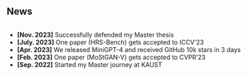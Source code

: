 <h2 id="news">News</h2>

<style>
  #scrollableDiv {
    width: 900px;
    min-height: 100px;
    height: 100px;
    overflow-y: hidden;
    opacity: 1;
    transition: height 0.5s ease-in-out, opacity 0.5s ease-in-out;
  }
</style>

<div id="scrollableDiv" onmouseover="showScrollbar()" onmouseout="hideScrollbar()">
    <ul>
      <li><strong>[Nov. 2023]</strong> Successfully defended my Master thesis</li>
      <li><strong>[July. 2023]</strong> One paper (HRS-Bench) gets accepted to ICCV’23</li>
      <li><strong>[Apr. 2023]</strong> We released MiniGPT-4 and received GitHub 10k stars in 3 days</li>
      <li><strong>[Feb. 2023]</strong> One paper (MoStGAN-V) gets accepted to CVPR’23</li>
      <li><strong>[Sep. 2022]</strong> Started my Master journey at KAUST</li>
      <li><strong>[July. 2022]</strong> One paper gets accepted to ECCV’22</li>
      <li><strong>[Dec. 2021]</strong> Joined Vision-CAIR at KAUST as a visiting research student</li>
    </ul>
</div>
<p></p>
<script>
  function showScrollbar() {
    var div = document.getElementById('scrollableDiv');
    div.style.height = div.scrollHeight + 'px';
    div.style.opacity = 1;
  }
  function hideScrollbar() {
    var div = document.getElementById('scrollableDiv');
    div.style.height = '100px';
    div.style.opacity = 1;
  }
</script>